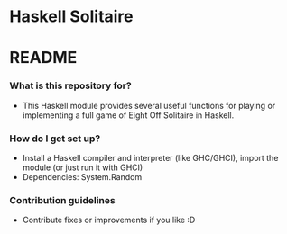 # Haskell Solitaire

# README #

### What is this repository for? ###

* This Haskell module provides several useful functions for playing or implementing a full game of Eight Off Solitaire in Haskell. 

### How do I get set up? ###

* Install a Haskell compiler and interpreter (like GHC/GHCI), import the module (or just run it with GHCI)
* Dependencies: System.Random

### Contribution guidelines ###

* Contribute fixes or improvements if you like :D
